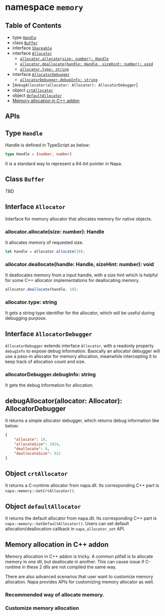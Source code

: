 # namespace `memory`

## Table of Contents
- type [`Handle`](#handle)
- class [`Buffer`](#buffer)
- interface [`Shareable`](#shareable)
- interface [`Allocator`](#allocator)
    - [`allocator.allocate(size: number): Handle`](#allocator-allocate)
    - [`allocator.deallocate(handle: Handle, sizeHint: number): void`](#allocator-deallocate)
    - [`allocator.type: string`](#allocator-type)
- interface [`AllocatorDebugger`](#allocatorDebugger)
    - [`allocatorDebugger.debugInfo: string`](#allocatorDebugger-debugInfo)
- [`debugAllocator(allocator: Allocator): AllocatorDebugger`]
- object [`crtAllocator`](#crtAllocator)
- object [`defaultAllocator`](#defaultAllocator)
- [Memory allocation in C++ addon](#memory-allocation)

## APIs
## <a name="handle"></a>Type `Handle`
Handle is defined in TypeScript as below:
```ts
type Handle = [number, number]
``` 
It is a standard way to represent a 64-bit pointer in Napa.

## <a name="buffer"></a>Class `Buffer`
TBD
## <a name="allocator"></a>Interface `Allocator`
Interface for memory allocator that allocates memory for native objects. 

### <a name="allocator-allocate"></a>allocator.allocate(size: number): Handle
It allocates memory of requested size.

```ts
let handle = allocator.allocate(10);
```
### <a name="allocator-deallocate"></a>allocator.deallocate(handle: Handle, sizeHint: number): void
It deallocates memory from a input handle, with a size hint which is helpful for some C++ allocator implementations for deallocating memory.
```ts
allocator.deallocate(handle, 10);
```
### <a name="allocator-type"></a>allocator.type: string
It gets a string type identifier for the allocator, which will be useful during debugging purpose.


## <a name="allocatorDebugger"></a>Interface `AllocatorDebugger`
`AllocatorDebugger` extends interface `Allocator`, with a readonly property `debugInfo` to expose debug information. Basically an allocator debugger will use a pass-in allocator for memory allocation, meanwhile intercepting it to keep track of allocation count and size. 

### <a name="allocatorDebugger-debugInfo"></a>allocatorDebugger.debugInfo: string
It gets the debug information for allocation.

## <a name="debugAllocator"></a>debugAllocator(allocator: Allocator): AllocatorDebugger
It returns a simple allocator debugger, which returns debug information like below:
```json
{
    "allocate": 10,
    "allocateSize": 1024,
    "deallocate": 8,
    "deallocateSize": 912
}
```
## <a name="crtAllocator"></a>Object `crtAllocator`
It returns a C-runtime allocator from napa.dll. Its corresponding C++ part is `napa::memory::GetCrtAllocator()`.

## <a name="defaultAllocator"></a>Object `defaultAllocator`
It returns the default allocator from napa.dll. Its corresponding C++ part is `napa::memory::GetDefaultAllocator()`. Users can set default allocation/deallocation callback in `napa_allocator_set` API.

## <a name="memory-allocation"></a>Memory allocation in C++ addon
Memory allocation in C++ addon is tricky. A common pitfall is to allocate memory in one dll, but deallocate in another. This can cause issue if C-runtime in these 2 dlls are not compiled the same way. 

There are also advanced scenarios that user want to customize memory allocation. Napa provides APIs for customizing memory allocator as well.

### Recommended way of allocate memory.

### Customize memory allocation


